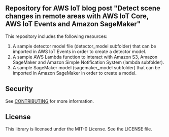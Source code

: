 ## Repository for AWS IoT blog post "Detect scene changes in remote areas with AWS IoT Core, AWS IoT Events and Amazon SageMaker"

This repository includes the following resources:

1. A sample detector model file (detector_model subfolder) that can be imported in AWS IoT Events in order to create a detector model.
2. A sample AWS Lambda function to interact with Amazon S3, Amazon SageMaker and Amazon Simple Notification System (lambda subfolder).
3. A sample SageMaker model (sagemaker_model subfolder) that can be imported in Amazon SageMaker in order to create a model.

## Security

See [CONTRIBUTING](CONTRIBUTING.md#security-issue-notifications) for more information.

## License

This library is licensed under the MIT-0 License. See the LICENSE file.


